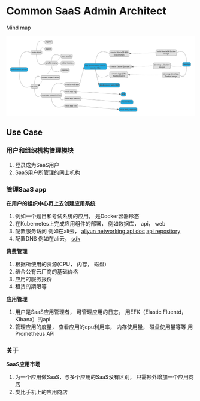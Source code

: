 # Common SaaS Admin Architect

Mind map

![saas-admin.mindmap.png](./saas-admin.mindmap.png)

## Use Case

### 用户和组织机构管理模块

1. 登录成为SaaS用户
1. SaaS用户所管理的网上机构

### 管理SaaS app

__在用户的组织中心页上去创建应用系统__

1. 例如一个题目和考试系统的应用， 是Docker容器形态
1. 在Kubernetes上完成应用组件的部署， 例如数据库， api， web
1. 配置服务访问
    例如在ali云， [aliyun networking api doc](https://help.aliyun.com/document_detail/25544.html?spm=a2c4g.11186623.6.992.lBaE02)  [api repository](https://github.com/aliyun/alibaba-cloud-sdk-go)
1. 配置DNS
    例如在ali云， [sdk](https://github.com/denverdino/aliyungo)
    
__资费管理__

1. 根据所使用的资源(CPU， 内存， 磁盘)
1. 结合公有云厂商的基础价格
1. 应用的服务报价
1. 租赁的期限等

__应用管理__

1. 用户是SaaS应用管理者， 可管理应用的日志。 用EFK（Elastic Fluentd， Kibana）的api
1. 管理应用的度量， 查看应用的cpu利用率， 内存使用量， 磁盘使用量等等 用Prometheus API
    

### 关于

__SaaS应用市场__

1. 为一个应用做SaaS，与多个应用的SaaS没有区别， 只需额外增加一个应用商店
1. 类比手机上的应用商店
